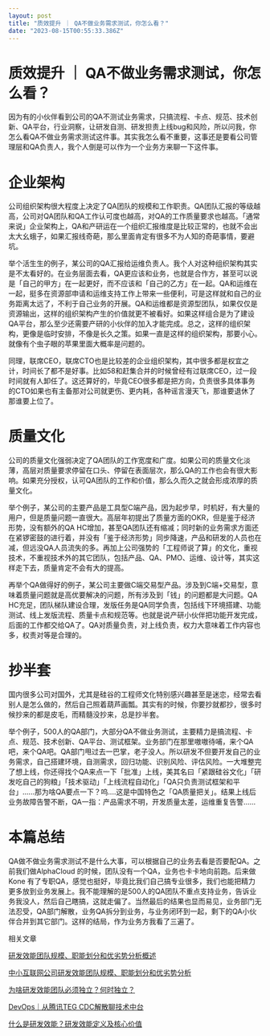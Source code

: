 ```yaml
---
layout: post
title: "质效提升 ｜ QA不做业务需求测试，你怎么看？"
date: "2023-08-15T00:55:33.386Z"
---
```

质效提升 ｜ QA不做业务需求测试，你怎么看？
=======================

​因为有的小伙伴看到公司的QA不测试业务需求，只搞流程、卡点、规范、技术创新、QA平台，行业洞察，让研发自测、研发担责上线bug和风险，所以问我，你怎么看QA不做业务需求测试这件事。其实我怎么看不重要，这事还是要看公司管理层和QA负责人，我个人倒是可以作为一个业务方来聊一下这件事。

企业架构
====

公司组织架构很大程度上决定了QA团队的规模和工作职责。QA团队汇报的等级越高，公司对QA团队和QA工作认可度也越高，对QA的工作质量要求也越高。「通常来说」企业架构上，QA和产研运在一个组织汇报维度是比较正常的，也就不会出太大幺蛾子，如果汇报线奇葩，那么里面肯定有很多不为人知的奇葩事情，要避坑。

举个活生生的例子，某公司的QA汇报给运维负责人。我个人对这种组织架构其实是不太看好的。在业务层面去看，QA更应该和业务，也就是合作方，甚至可以说是「自己的甲方」在一起更好，而不应该和「自己的乙方」在一起。QA和运维在一起，挺多在资源部申请和运维支持工作上带来一些便利，可是这样就和自己的业务距离太远了，不利于自己业务的开展。QA和运维都是资源型团队，如果仅仅是资源输出，这样的组织架构产生的价值就更不被看好。如果这样组合是为了建设QA平台，那么至少还需要产研的小伙伴的加入才能完成。总之，这样的组织架构，更像是临时安排，不像是长久之策。如果一直是这样的组织架构，那要小心。就像有个虫子眼的苹果里面大概率是问题的。

同理，联席CEO，联席CTO也是比较差的企业组织架构，其中很多都是权宜之计，时间长了都不是好事。比如58和赶集合并的时候曾经有过联席CEO，过一段时间就有人卸任了。这还算好的，毕竟CEO很多都是把方向，负责很多具体事务的CTO如果也有主备那对公司就更伤、更内耗，各种谣言漫天飞，那谁要退休了那谁要上位了。

质量文化
====

公司的质量文化强弱决定了QA团队的工作宽度和广度。如果公司的质量文化淡薄，高层对质量要求停留在口头、停留在表面层次，那么QA的工作也会有很大影响。如果充分授权，认可QA团队的工作和价值，那么久而久之就会形成浓厚的质量文化。

举个例子，某公司的主要产品是工具型C端产品，因为起步早，时机好，有大量的用户，但是质量问题一直很大。高层年初提出了质量方面的OKR，但是鉴于经济形势，没有额外的QA HC增加，甚至QA团队还有缩减；同时新的业务需求方面还在紧锣密鼓的进行着，并没有「鉴于经济形势」同步降速，产品和研发的人员也在减，但远没QA人员流失的多。再加上公司强势的「工程师说了算」的文化，重视技术，不重视技术外的其它团队，包括产品、QA、PMO、运维、设计等，其实这样走下去，质量肯定不会有大的提高。

再举个QA做得好的例子，某公司主要做C端交易型产品。涉及到C端+交易型，意味着质量问题就是高优要解决的问题，所有涉及到「钱」的问题都是大问题。QA HC充足，团队梯队建设合理，发版任务是QA同学负责，包括线下环境搭建、功能测试、线上发版流程、质量卡点和规范等。也就是说产研小伙伴把功能开发完成，后面的工作都交给QA了。QA对质量负责，对上线负责，权力大意味着工作内容也多，权责对等是合理的。

抄半套
===

国内很多公司对国外，尤其是硅谷的工程师文化特别感兴趣甚至是迷恋，经常去看别人是怎么做的，然后自己照着葫芦画瓢。其实有的时候，你要抄就都抄，很多时候抄来的都是皮毛，而精髓没抄来，总是抄半套。

举个例子，500人的QA部门，大部分QA不做业务测试，主要精力是搞流程、卡点、规范、技术创新、QA平台、测试框架。业务部门在那里嗷嗷待哺，来个QA吧，来个QA吧。QA部门甩过去一巴掌，老子没人。所以研发不但要开发自己的业务需求，自己搭建环境，自测需求，回归功能、识别风险、评估风险。一大堆整完了想上线，你还得找个QA来点一下「批准」上线，美其名曰「紧跟硅谷文化」「研发吃自己的狗粮」「技术驱动」「上线流程自动化」「QA只负责测试框架和平台」......那为啥QA要点一下？呜....这是中国特色之「QA质量把关」。结果上线后业务故障告警不断，QA一指：产品需求不明，开发质量太差，运维重复告警......

本篇总结
====

QA做不做业务需求测试不是什么大事，可以根据自己的业务去看是否要配QA。之前我们做AlphaCloud 的时候，团队没有一个QA，业务也卡卡地向前跑。后来做 Kone 有了专职QA，感觉也挺好，毕竟比我们自己搞专业很多，我们也能把精力更多放到业务发展上。我不能理解的是500人的QA团队不重点支持业务，告诉业务我没人，然后自己瞎搞，这就走偏了。当然最后的结果也显而易见，业务部门无法忍受，QA部门解散，业务QA拆分到业务，与业务闭环到一起，剩下的QA小伙伴合并到其它部门。这样的结局，作为业务方我看了三遍了。

相关文章

[研发效能团队规模、职能划分和优劣势分析概述](http://mp.weixin.qq.com/s?__biz=MzA4NDEwMTEyNg==&mid=2651747745&idx=1&sn=cccc8ebc776c4d0006279c36cce1644b&chksm=841684c8b3610dde072c18d56a273ff4e5d5cee4b7b330b7953d9536f4791aec2d299b5a1b0c&scene=21#wechat_redirect)

[中小互联网公司研发效能团队规模、职能划分和优劣势分析](http://mp.weixin.qq.com/s?__biz=MzA4NDEwMTEyNg==&mid=2651747753&idx=1&sn=4cd902c55cacaccaf97870488b760f0e&chksm=841684c0b3610dd65d57a41a1d3f39b1641254156b781d09f34924106a69f2ef0c6e40cfc63e&scene=21#wechat_redirect)

[为啥研发效能团队必须独立？何时独立？](http://mp.weixin.qq.com/s?__biz=MzA4NDEwMTEyNg==&mid=2651747769&idx=1&sn=2031d3bd1bee1f363c7b7ad46f7f9b71&chksm=841684d0b3610dc6b29da2fc57586b8f8f9a873d1c7b46d868cbbfd3ddc756ed431fc56da8b6&scene=21#wechat_redirect)

[DevOps｜从腾讯TEG CDC解散聊技术中台](http://mp.weixin.qq.com/s?__biz=MzA4NDEwMTEyNg==&mid=2651748449&idx=1&sn=1f07bec991c6a5f77a2f4d10840a6a90&chksm=84168908b361001e0d46dacefe851182f2ed3fd7deef772ff6e7e6fc28c34fd3ffd098c09c41&scene=21#wechat_redirect)

[什么是研发效能？研发效能定义及核心价值](http://mp.weixin.qq.com/s?__biz=MzA4NDEwMTEyNg==&mid=2651748041&idx=1&sn=240af6ff5081690875a6be936847b651&chksm=841687a0b3610eb660475ceae2bf6cc22ab0b604f3b4964f924dab465c7479e02c0c2d5738f7&scene=21#wechat_redirect)